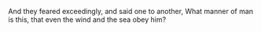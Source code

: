 And they feared exceedingly, and said one to another, What manner of man is this, that even the wind and the sea obey him?
